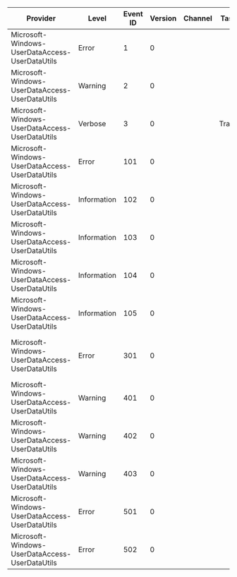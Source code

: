 Provider                                        |  Level        |  Event ID  |  Version  |  Channel  |  Task   |  Opcode  |  Keyword      |  Message
------------------------------------------------|---------------|------------|-----------|-----------|---------|----------|---------------|-------------------------------------------------------------------------------------------------------------------
Microsoft-Windows-UserDataAccess-UserDataUtils  |  Error        |  1         |  0        |           |         |          |  Error        |  Error: {P1_HResult} Location: {P2_String} Line Number: {P3_UInt32}
Microsoft-Windows-UserDataAccess-UserDataUtils  |  Warning      |  2         |  0        |           |         |          |               |  Error Propagated: {P1_HResult} Location: {P2_String} Line Number: {P3_UInt32}
Microsoft-Windows-UserDataAccess-UserDataUtils  |  Verbose      |  3         |  0        |           |  Trace  |          |  Debug        |
Microsoft-Windows-UserDataAccess-UserDataUtils  |  Error        |  101       |  0        |           |         |          |  Error        |  Error: HRESULT: {Prop_LINE_UInt32} Service: {Prop_Trace_UnicodeString}
Microsoft-Windows-UserDataAccess-UserDataUtils  |  Information  |  102       |  0        |           |         |          |  ServiceBase  |  Service: {Prop_Trace_UnicodeString} is starting up
Microsoft-Windows-UserDataAccess-UserDataUtils  |  Information  |  103       |  0        |           |         |          |  ServiceBase  |  Service: {Prop_Trace_UnicodeString} has entered the running state
Microsoft-Windows-UserDataAccess-UserDataUtils  |  Information  |  104       |  0        |           |         |          |  ServiceBase  |  Service: {Prop_Trace_UnicodeString} is shutting down
Microsoft-Windows-UserDataAccess-UserDataUtils  |  Information  |  105       |  0        |           |         |          |  ServiceBase  |  Service: {P1_UnicodeString} received control: {P1_UInt32}
Microsoft-Windows-UserDataAccess-UserDataUtils  |  Error        |  301       |  0        |           |         |          |  Error        |  CHSPinYinHelper Init failed: HRESULT: {P1_HexInt32}, CreateFile: {Prop_Handle}, CreateFileMapping: {Prop_Handle2}
Microsoft-Windows-UserDataAccess-UserDataUtils  |  Warning      |  401       |  0        |           |         |          |               |  Unknown photo type: {P1_UnicodeString}. Default to be binary.
Microsoft-Windows-UserDataAccess-UserDataUtils  |  Warning      |  402       |  0        |           |         |          |               |  Unknown photo binary encoding type: {P1_UnicodeString}. Default to be base64.
Microsoft-Windows-UserDataAccess-UserDataUtils  |  Warning      |  403       |  0        |           |         |          |               |
Microsoft-Windows-UserDataAccess-UserDataUtils  |  Error        |  501       |  0        |           |         |          |  Error        |  JetInit failed with JET error: {P1_Int32}
Microsoft-Windows-UserDataAccess-UserDataUtils  |  Error        |  502       |  0        |           |         |          |  Error        |  JetAttachDatabase failed with JET error: {P1_Int32}